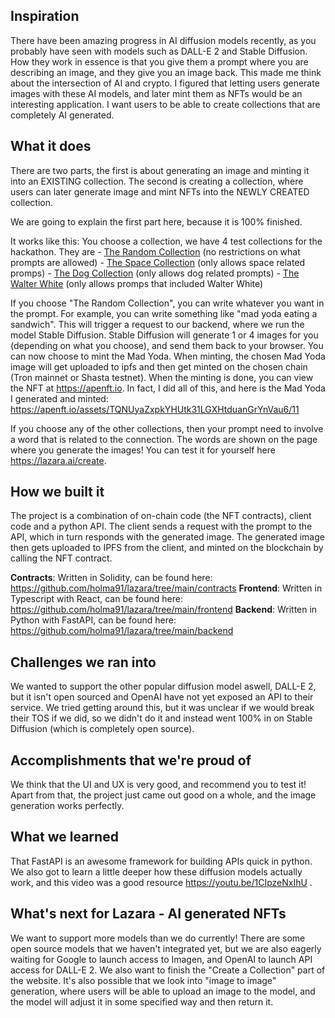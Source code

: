 ## Inspiration

There have been amazing progress in AI diffusion models recently, as you probably have seen with models such as DALL-E 2 and Stable Diffusion. How they work in essence is that you give them a prompt where you are describing an image, and they give you an image back. This made me think about the intersection of AI and crypto. I figured that letting users generate images with these AI models, and later mint them as NFTs would be an interesting application. I want users to be able to create collections that are completely AI generated.

## What it does

There are two parts, the first is about generating an image and minting it into an EXISTING collection. The second is creating a collection, where users can later generate image and mint NFTs into the NEWLY CREATED collection.

We are going to explain the first part here, because it is 100% finished.

It works like this:
You choose a collection, we have 4 test collections for the hackathon. They are - [The Random Collection](https://apenft.io/collections/the-random-collection) (no restrictions on what prompts are allowed) - [The Space Collection](https://apenft.io/collections/the-space-collection) (only allows space related promps) - [The Dog Collection](https://apenft.io/collections/the-dog-collection) (only allows dog related prompts) - [The Walter White](https://apenft.io/collections/the-walter-white-collection) (only allows promps that included Walter White)

If you choose "The Random Collection", you can write whatever you want in the prompt. For example, you can write something like "mad yoda eating a sandwich". This will trigger a request to our backend, where we run the model Stable Diffusion. Stable Diffusion will generate 1 or 4 images for you (depending on what you choose), and send them back to your browser. You can now choose to mint the Mad Yoda. When minting, the chosen Mad Yoda image will get uploaded to ipfs and then get minted on the chosen chain (Tron mainnet or Shasta testnet). When the minting is done, you can view the NFT at https://apenft.io. In fact, I did all of this, and here is the Mad Yoda I generated and minted: https://apenft.io/assets/TQNUyaZxpkYHUtk31LGXHtduanGrYnVau6/11

If you choose any of the other collections, then your prompt need to involve a word that is related to the connection. The words are shown on the page where you generate the images! You can test it for yourself here https://lazara.ai/create.

## How we built it

The project is a combination of on-chain code (the NFT contracts), client code and a python API. The client sends a request with the prompt to the API, which in turn responds with the generated image. The generated image then gets uploaded to IPFS from the client, and minted on the blockchain by calling the NFT contract.

**Contracts**:
Written in Solidity, can be found here: https://github.com/holma91/lazara/tree/main/contracts
**Frontend**:
Written in Typescript with React, can be found here: https://github.com/holma91/lazara/tree/main/frontend
**Backend**:
Written in Python with FastAPI, can be found here: https://github.com/holma91/lazara/tree/main/backend

## Challenges we ran into

We wanted to support the other popular diffusion model aswell, DALL-E 2, but it isn't open sourced and OpenAI have not yet exposed an API to their service. We tried getting around this, but it was unclear if we would break their TOS if we did, so we didn't do it and instead went 100% in on Stable Diffusion (which is completely open source).

## Accomplishments that we're proud of

We think that the UI and UX is very good, and recommend you to test it! Apart from that, the project just came out good on a whole, and the image generation works perfectly.

## What we learned

That FastAPI is an awesome framework for building APIs quick in python. We also got to learn a little deeper how these diffusion models actually work, and this video was a good resource https://youtu.be/1CIpzeNxIhU .

## What's next for Lazara - AI generated NFTs

We want to support more models than we do currently! There are some open source models that we haven't integrated yet, but we are also eagerly waiting for Google to launch access to Imagen, and OpenAI to launch API access for DALL-E 2. We also want to finish the "Create a Collection" part of the website. It's also possible that we look into "image to image" generation, where users will be able to upload an image to the model, and the model will adjust it in some specified way and then return it.
